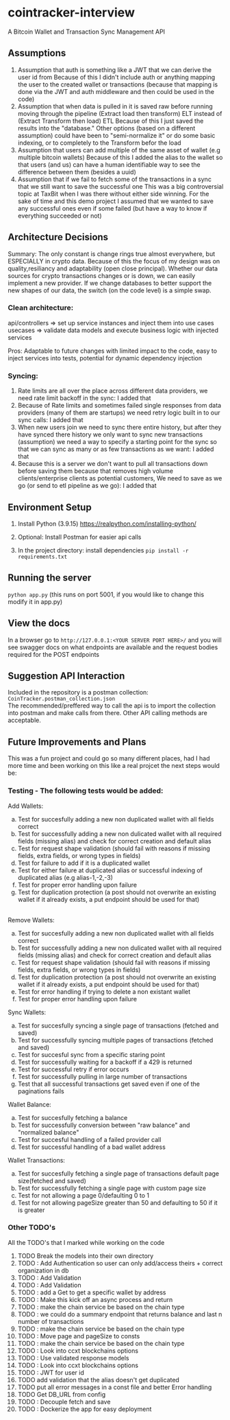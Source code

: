 # cointracker-interview

A Bitcoin Wallet and Transaction Sync Management API

## Assumptions

1. Assumption that auth is something like a JWT that we can derive the user id from
   Because of this I didn't include auth or anything mapping the user to the created wallet or transactions (because that mapping is done via the JWT and auth middleware and then could be used in the code)
2. Assumption that when data is pulled in it is saved raw before running moving through the pipeline (Extract load then transform) ELT instead of (Extract Transform then load) ETL
   Because of this I just saved the results into the "database." Other options (based on a different assumption) could have been to "semi-normalize it" or do some basic indexing, or to completely to the Transform befor the load
3. Assumption that users can add multiple of the same asset of wallet (e.g multiple bitcoin wallets)
   Because of this I added the alias to the wallet so that users (and us) can have a human identifiable way to see the difference between them (besides a uuid)
4. Assumption that if we fail to fetch some of the transactions in a sync that we still want to save the successful one
   This was a big controversial topic at TaxBit when I was there without either side winning. For the sake of time and this demo project I assumed that we wanted to save any successful ones even if some failed (but have a way to know if everything succeeded or not)

## Architecture Decisions

Summary:
The only constant is change rings true almost everywhere, but ESPECIALLY in crypto data. Because of this the focus of my design was on quality,resiliancy and adaptability (open close principal). Whether our data sources for crypto transactions changes or is down, we can easily implement a new provider. If we change databases to better support the new shapes of our data, the switch (on the code level) is a simple swap.

### Clean architecture:

api/controllers => set up service instances and inject them into use cases
usecases => validate data models and execute business logic with injected services

Pros: Adaptable to future changes with limited impact to the code, easy to inject services into tests, potential for dynamic dependency injection

### Syncing:

1. Rate limits are all over the place across different data providers, we need rate limit backoff in the sync: I added that
2. Because of Rate limits and sometimes failed single responses from data providers (many of them are startups) we need retry logic built in to our sync calls: I added that
3. When new users join we need to sync there entire history, but after they have synced there history we only want to sync new transactions (assumption) we need a way to specify a starting point for the sync so that we can sync as many or as few transactions as we want: I added that
4. Because this is a server we don't want to pull all transactions down before saving them because that removes high volume clients/enterprise clients as potential customers, We need to save as we go (or send to etl pipeline as we go): I added that

## Environment Setup

1. Install Python (3.9.15) https://realpython.com/installing-python/
2. Optional: Install Postman for easier api calls

3. In the project directory: install dependencies `pip install -r requirements.txt`

## Running the server

`python app.py` (this runs on port 5001, if you would like to change this modify it in app.py)

## View the docs

In a browser go to `http://127.0.0.1:<YOUR SERVER PORT HERE>/` and you will see swagger docs on what endpoints are available and the request bodies required for the POST endpoints

## Suggestion API Interaction

Included in the repository is a postman collection:
<br>
`CoinTracker.postman_collection.json`
<br>
The recommended/preffered way to call the api is to import the collection into postman and make calls from there. Other API calling methods are acceptable.

## Future Improvements and Plans

This was a fun project and could go so many different places, had I had more time and been working on this like a real projcet the next steps would be:

### Testing - The following tests would be added:

Add Wallets:

<ol type="a">
   <li> Test for succesfully adding a new non duplicated wallet with all fields correct</li>
   <li>Test for successfully adding a new non dulicated wallet with all required fields (missing alias) and check for correct creation and default alias
   <li>Test for request shape validation (should fail with reasons if missing fields, extra fields, or wrong types in fields)
   <li>Test for failure to add if it is a duplicated wallet
   <li>Test for either failure at duplicated alias or successful indexing of duplicated alias (e.g alias-1,-2,-3)
   <li>Test for proper error handling upon failure
<li>Test for duplication protection (a post should not overwrite an existing wallet if it already exists, a put endpoint should be used for that)
</ol>
<br>
Remove Wallets:
<ol type ="a">
   <li>Test for succesfully adding a new non duplicated wallet with all fields correct
   <li>Test for successfully adding a new non dulicated wallet with all required fields (missing alias) and check for correct creation and default alias
   <li>Test for request shape validation (should fail with reasons if missing fields, extra fields, or wrong types in fields)
   <li>Test for duplication protection (a post should not overwrite an existing wallet if it already exists, a put endpoint should be used for that)
   <li>Test for error handling if trying to delete a non existant wallet
   <li>Test for proper error handling upon failure
</ol>
Sync Wallets:
<ol type ="a">
   <li>Test for succesfully syncing a single page of transactions (fetched and saved)
   <li>Test for successfully syncing multiple pages of transactions (fetched and saved)
   <li>Test for succesful sync from a specific staring point
   <li>Test for successfully waiting for a backoff if a 429 is returned
   <li>Test for successful retry if error occurs
   <li>Test for successfully pulling in large number of transactions
   <li>Test that all successful transactions get saved even if one of the paginations fails
</ol>
Wallet Balance:
<ol type ="a">
   <li>Test for succesfully fetching a balance
   <li>Test for successfully conversion between "raw balance" and "normalized balance"
   <li>Test for succesful handling of a failed provider call
   <li>Test for successful handling of a bad wallet address
</ol>
Wallet Transactions:
<ol type ="a">
   <li>Test for succesfully fetching a single page of transactions default page size(fetched and saved)
   <li>Test for successfully fetching a single page with custom page size
   <li>Test for not allowing a page 0/defaulting 0 to 1
   <li>Test for not allowing pageSize greater than 50 and defaulting to 50 if it is greater
</ol>

### Other TODO's

All the TODO's that I marked while working on the code

<ol>
<li>TODO Break the models into their own directory
<li>TODO : Add Authentication so user can only add/access theirs + correct organization in db
<li>TODO : Add Validation
<li>TODO : Add Validation
<li>TODO : add a Get to get a specific wallet by address
<li>TODO : Make this kick off an async process and return
<li>TODO : make the chain service be based on the chain type
<li>TODO : we could do a summary endpoint that returns balance and last n number of transactions
<li>TODO : make the chain service be based on the chain type
<li>TODO : Move page and pageSize to consts
<li>TODO : make the chain service be based on the chain type
<li>TODO : Look into ccxt blockchains options
<li>TODO : Use validated response models
<li>TODO : Look into ccxt blockchains options
<li>TODO : JWT for user id
<li>TODO add validation that the alias doesn't get duplicated
<li>TODO put all error messages in a const file and better Error handling
<li>TODO Get DB_URL from config
<li>TODO : Decouple fetch and save
<li>TODO : Dockerize the app for easy deployment
</ol>
